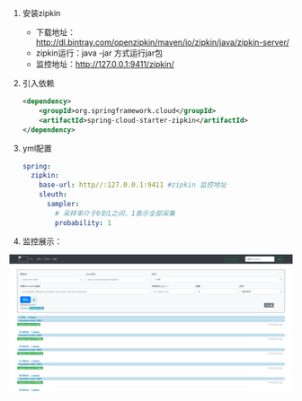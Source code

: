 1. 安装zipkin
   - 下载地址：http://dl.bintray.com/openzipkin/maven/io/zipkin/java/zipkin-server/
   - zipkin运行：java -jar 方式运行jar包
   - 监控地址：http://127.0.0.1:9411/zipkin/

2. 引入依赖

   ~~~xml
   <dependency>
       <groupId>org.springframework.cloud</groupId>
       <artifactId>spring-cloud-starter-zipkin</artifactId>
   </dependency>
   ~~~

3. yml配置

   ~~~yml
   spring:
     zipkin:
       base-url: http//:127.0.0.1:9411 #zipkin 监控地址
       sleuth:
         sampler:
           # 采样率介于0到1之间，1表示全部采集
           probability: 1
   ~~~

4. 监控展示：

![1613132506837](images/1613132506837.png)

